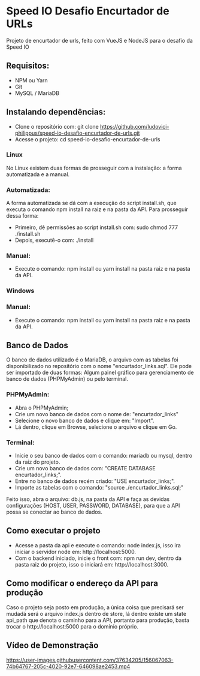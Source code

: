 # Speed IO Desafio Encurtador de URLs

Projeto de encurtador de urls, feito com VueJS e NodeJS para o desafio da Speed IO

## Requisitos:

- NPM ou Yarn
- Git
- MySQL / MariaDB

## Instalando dependências:

- Clone o repositório com: git clone https://github.com/ludovici-philippus/speed-io-desafio-encurtador-de-urls.git
- Acesse o projeto: cd speed-io-desafio-encurtador-de-urls

### Linux

No Linux existem duas formas de prosseguir com a instalação: a forma automatizada e a manual.

### Automatizada:

A forma automatizada se dá com a execução do script install.sh, que executa o comando npm install na raiz e na pasta da API. Para prosseguir dessa forma:

- Primeiro, dê permissões ao script install.sh com: sudo chmod 777 ./install.sh
- Depois, executê-o com: ./install

### Manual:

- Execute o comando: npm install ou yarn install na pasta raiz e na pasta da API.

### Windows

### Manual:

- Execute o comando: npm install ou yarn install na pasta raiz e na pasta da API.

## Banco de Dados

O banco de dados utilizado é o MariaDB, o arquivo com as tabelas foi disponibilizado no repositório com o nome "encurtador_links.sql". Ele pode ser importado de duas formas: Algum painel gráfico para gerenciamento de banco de dados (PHPMyAdmin) ou pelo terminal.

### PHPMyAdmin:

- Abra o PHPMyAdmin;
- Crie um novo banco de dados com o nome de: "encurtador_links"
- Selecione o novo banco de dados e clique em: "Import".
- Lá dentro, clique em Browse, selecione o arquivo e clique em Go.

### Terminal:

- Inicie o seu banco de dados com o comando: mariadb ou mysql, dentro da raiz do projeto.
- Crie um novo banco de dados com: "CREATE DATABASE encurtador_links;".
- Entre no banco de dados recém criado: "USE encurtador_links;".
- Importe as tabelas com o comando: "source ./encurtador_links.sql;"

Feito isso, abra o arquivo: db.js, na pasta da API e faça as devidas configurações (HOST, USER, PASSWORD, DATABASE), para que a API possa se conectar ao banco de dados.

## Como executar o projeto

- Acesse a pasta da api e execute o comando: node index.js, isso ira iniciar o servidor node em: http://localhost:5000.
- Com o backend iniciado, inicie o front com: npm run dev, dentro da pasta raiz do projeto, isso o iniciará em: http://localhost:3000.

## Como modificar o endereço da API para produção

Caso o projeto seja posto em produção, a única coisa que precisará ser mudadá será o arquivo index.js dentro de store, lá dentro existe um state api_path que denota o caminho para a API, portanto para produção, basta trocar o http://localhost:5000 para o domínio próprio.

## Vídeo de Demonstração


https://user-images.githubusercontent.com/37634205/156067063-74b64767-205c-4020-92e7-646098ae2453.mp4



